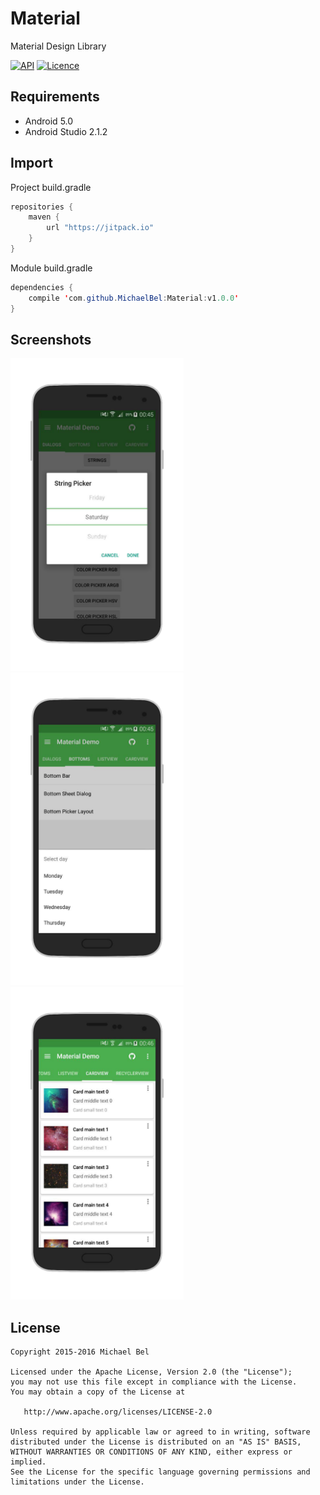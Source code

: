 # Material
Material Design Library

[![API](https://img.shields.io/badge/API-21%2B-blue.svg)](repo)
[![Licence](https://img.shields.io/badge/License-Apache_v2.0-blue.svg?style=flat)](http://www.apache.org/licenses/LICENSE-2.0)

## Requirements

* Android 5.0
* Android Studio 2.1.2

## Import
Project build.gradle
```java
repositories {
    maven {
        url "https://jitpack.io"
    }
}
```

Module build.gradle
```java
dependencies {
    compile 'com.github.MichaelBel:Material:v1.0.0'
}
```

## Screenshots
<img src="/screenshots/screenshot_1.png" height="500px"/>
<img src="/screenshots/screenshot_2.png" height="500px"/>
<img src="/screenshots/screenshot_3.png" height="500px"/>

## License

    Copyright 2015-2016 Michael Bel

    Licensed under the Apache License, Version 2.0 (the "License");
    you may not use this file except in compliance with the License.
    You may obtain a copy of the License at

       http://www.apache.org/licenses/LICENSE-2.0

    Unless required by applicable law or agreed to in writing, software
    distributed under the License is distributed on an "AS IS" BASIS,
    WITHOUT WARRANTIES OR CONDITIONS OF ANY KIND, either express or implied.
    See the License for the specific language governing permissions and
    limitations under the License.
